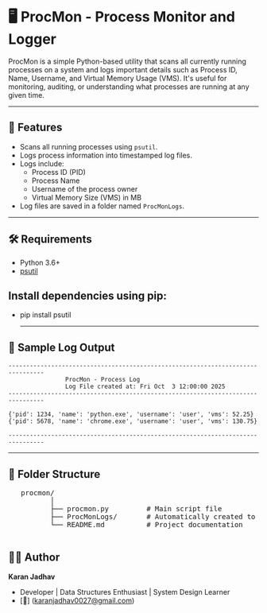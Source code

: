 # 🖥️ ProcMon - Process Monitor and Logger

ProcMon is a simple Python-based utility that scans all currently running processes on a system and logs important details such as Process ID, Name, Username, and Virtual Memory Usage (VMS). It's useful for monitoring, auditing, or understanding what processes are running at any given time.

---

## 📌 Features

- Scans all running processes using `psutil`.
- Logs process information into timestamped log files.
- Logs include:
  - Process ID (PID)
  - Process Name
  - Username of the process owner
  - Virtual Memory Size (VMS) in MB
- Log files are saved in a folder named `ProcMonLogs`.

---

## 🛠️ Requirements

- Python 3.6+
- [psutil](https://pypi.org/project/psutil/)

##  Install dependencies using pip:

  - pip install psutil

    ---
## 📂 Sample Log Output

    --------------------------------------------------------------------------------
                    ProcMon - Process Log
                    Log File created at: Fri Oct  3 12:00:00 2025
    --------------------------------------------------------------------------------
    
    {'pid': 1234, 'name': 'python.exe', 'username': 'user', 'vms': 52.25}
    {'pid': 5678, 'name': 'chrome.exe', 'username': 'user', 'vms': 130.75}
    
    --------------------------------------------------------------------------------

---
## 📁 Folder Structure

 <pre>
   procmon/
          │
          ├── procmon.py         # Main script file
          ├── ProcMonLogs/       # Automatically created to store logs
          └── README.md          # Project documentation
 </pre>

 ## 👨‍💻 Author
**Karan Jadhav**  
  - Developer | Data Structures Enthusiast | System Design Learner
  - [📧] (karanjadhav0027@gmail.com)


